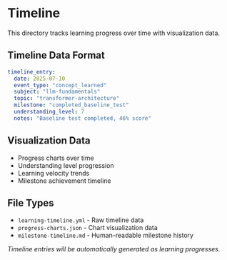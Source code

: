 # Timeline

This directory tracks learning progress over time with visualization data.

## Timeline Data Format

```yaml
timeline_entry:
  date: 2025-07-10
  event_type: "concept_learned"
  subject: "llm-fundamentals"
  topic: "transformer-architecture"
  milestone: "completed_baseline_test"
  understanding_level: 7
  notes: "Baseline test completed, 46% score"
```

## Visualization Data

- Progress charts over time
- Understanding level progression
- Learning velocity trends
- Milestone achievement timeline

## File Types

- `learning-timeline.yml` - Raw timeline data
- `progress-charts.json` - Chart visualization data
- `milestone-timeline.md` - Human-readable milestone history

*Timeline entries will be automatically generated as learning progresses.*
